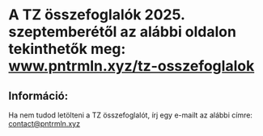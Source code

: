 # A TZ összefoglalók 2025. szeptemberétől az alábbi oldalon tekinthetők meg: www.pntrmln.xyz/tz-osszefoglalok

## Információ:
Ha nem tudod letölteni a TZ összefoglalót, írj egy e-mailt az alábbi címre: contact@pntrmln.xyz
